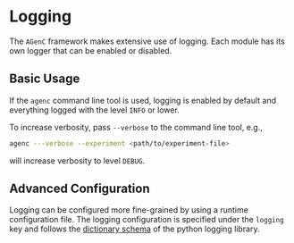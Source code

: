 # Logging

The `AGenC` framework makes extensive use of logging.
Each module has its own logger that can be enabled or disabled.

## Basic Usage

If the `agenc` command line tool is used, logging is enabled by default and everything logged with the level `INFO` or lower.

To increase verbosity, pass `--verbose` to the command line tool, e.g.,

```bash
agenc ---verbose --experiment <path/to/experiment-file>
```

will increase verbosity to level `DEBUG`.

## Advanced Configuration

Logging can be configured more fine-grained by using a runtime configuration file.
The logging configuration is specified under the `logging` key and follows the [dictionary schema](https://docs.python.org/3/library/logging.config.html#logging-config-dictschema) of the python logging library.
